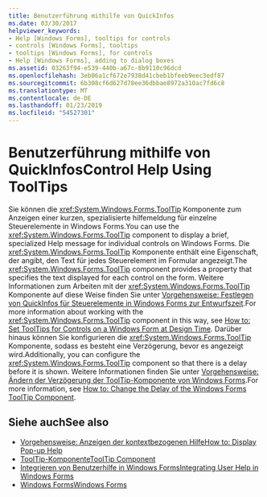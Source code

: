 ```yaml
---
title: Benutzerführung mithilfe von QuickInfos
ms.date: 03/30/2017
helpviewer_keywords:
- Help [Windows Forms], tooltips for controls
- controls [Windows Forms], tooltips
- tooltips [Windows Forms], for controls
- Help [Windows Forms], adding to dialog boxes
ms.assetid: 03263f94-e539-440b-a67c-8b9110c96dcd
ms.openlocfilehash: 3eb06a1cf672e7938d41cbeb1bfeeb9eec3edf87
ms.sourcegitcommit: 6b308cf6d627d78ee36dbbae8972a310ac7fd6c8
ms.translationtype: MT
ms.contentlocale: de-DE
ms.lasthandoff: 01/23/2019
ms.locfileid: "54527301"
---
```

# <a name="control-help-using-tooltips"></a><span data-ttu-id="fbea6-102">Benutzerführung mithilfe von QuickInfos</span><span class="sxs-lookup"><span data-stu-id="fbea6-102">Control Help Using ToolTips</span></span>
<span data-ttu-id="fbea6-103">Sie können die <xref:System.Windows.Forms.ToolTip> Komponente zum Anzeigen einer kurzen, spezialisierte hilfemeldung für einzelne Steuerelemente in Windows Forms.</span><span class="sxs-lookup"><span data-stu-id="fbea6-103">You can use the <xref:System.Windows.Forms.ToolTip> component to display a brief, specialized Help message for individual controls on Windows Forms.</span></span> <span data-ttu-id="fbea6-104">Die <xref:System.Windows.Forms.ToolTip> Komponente enthält eine Eigenschaft, der angibt, den Text für jedes Steuerelement im Formular angezeigt.</span><span class="sxs-lookup"><span data-stu-id="fbea6-104">The <xref:System.Windows.Forms.ToolTip> component provides a property that specifies the text displayed for each control on the form.</span></span> <span data-ttu-id="fbea6-105">Weitere Informationen zum Arbeiten mit der <xref:System.Windows.Forms.ToolTip> Komponente auf diese Weise finden Sie unter [Vorgehensweise: Festlegen von QuickInfos für Steuerelemente in Windows Forms zur Entwurfszeit](../../../../docs/framework/winforms/controls/how-to-set-tooltips-for-controls-on-a-windows-form-at-design-time.md).</span><span class="sxs-lookup"><span data-stu-id="fbea6-105">For more information about working with the <xref:System.Windows.Forms.ToolTip> component in this way, see [How to: Set ToolTips for Controls on a Windows Form at Design Time](../../../../docs/framework/winforms/controls/how-to-set-tooltips-for-controls-on-a-windows-form-at-design-time.md).</span></span> <span data-ttu-id="fbea6-106">Darüber hinaus können Sie konfigurieren die <xref:System.Windows.Forms.ToolTip> Komponente, sodass es besteht eine Verzögerung, bevor es angezeigt wird.</span><span class="sxs-lookup"><span data-stu-id="fbea6-106">Additionally, you can configure the <xref:System.Windows.Forms.ToolTip> component so that there is a delay before it is shown.</span></span> <span data-ttu-id="fbea6-107">Weitere Informationen finden Sie unter [Vorgehensweise: Ändern der Verzögerung der ToolTip-Komponente von Windows Forms](../../../../docs/framework/winforms/controls/how-to-change-the-delay-of-the-windows-forms-tooltip-component.md).</span><span class="sxs-lookup"><span data-stu-id="fbea6-107">For more information, see [How to: Change the Delay of the Windows Forms ToolTip Component](../../../../docs/framework/winforms/controls/how-to-change-the-delay-of-the-windows-forms-tooltip-component.md).</span></span>  
  
## <a name="see-also"></a><span data-ttu-id="fbea6-108">Siehe auch</span><span class="sxs-lookup"><span data-stu-id="fbea6-108">See also</span></span>
- [<span data-ttu-id="fbea6-109">Vorgehensweise: Anzeigen der kontextbezogenen Hilfe</span><span class="sxs-lookup"><span data-stu-id="fbea6-109">How to: Display Pop-up Help</span></span>](../../../../docs/framework/winforms/advanced/how-to-display-pop-up-help.md)
- [<span data-ttu-id="fbea6-110">ToolTip-Komponente</span><span class="sxs-lookup"><span data-stu-id="fbea6-110">ToolTip Component</span></span>](../../../../docs/framework/winforms/controls/tooltip-component-windows-forms.md)
- [<span data-ttu-id="fbea6-111">Integrieren von Benutzerhilfe in Windows Forms</span><span class="sxs-lookup"><span data-stu-id="fbea6-111">Integrating User Help in Windows Forms</span></span>](../../../../docs/framework/winforms/advanced/integrating-user-help-in-windows-forms.md)
- [<span data-ttu-id="fbea6-112">Windows Forms</span><span class="sxs-lookup"><span data-stu-id="fbea6-112">Windows Forms</span></span>](../../../../docs/framework/winforms/index.md)

